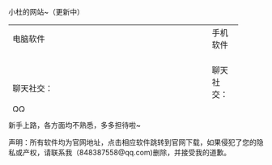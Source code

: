 
<!DOCTYPE html PUBLIC "-//W3C//DTD XHTML 1.0 Transitional//EN" "http://www.w3.org/TR/xhtml1/DTD/xhtml1-transitional.dtd">
<html xmlns="http://www.w3.org/1999/xhtml" xmlns:v="urn:schemas-microsoft-com:vml" xmlns:o="urn:schemas-microsoft-com:office:office">

<head>
<meta http-equiv="Content-Language" content="zh-cn" />
<meta http-equiv="Content-Type" content="text/html; charset=utf-8" />
</head>

<body>

<p class="style1">小杜的网站~（更新中）</p>
<table style="width: 90%; height: 172px" align="center">
	<tr>
		<td class="style1" style="height: 34px; width: 492px;">电脑软件</td>
		<td class="style1" style="height: 34px">手机软件</td>
	</tr>
	<tr>
		<td class="style1" style="width: 492px"><br />
		聊天社交：<br />
		<br />
		<a href="https://im.qq.com/pcqq">QQ</a><br />
		<br />
		<a href="https://weixin.qq.com/">微信</a><br />
		<br />
		<a href="https://page.dingtalk.com/wow/z/dingtalk/default/dddownload-index?from=zebra:offline">
		钉钉</a><br />
		<br />
		<a href="https://meeting.tencent.com/download-center.html">腾讯会议</a></td>
		<td class="style1"><br />
		聊天社交：<br />
		<br />
		<a href="https://im.qq.com/immobile/android/?_wv=1025">QQ</a><br />
		<br />
		<a href="https://weixin.qq.com/">微信</a><br />
		<br />
		<a href="https://www.dingtalk.com/download?source=xiazai&amp;lwfrom=201712020209206421074228702&amp;bd_vid=11253372388549118509">
		钉钉</a><br />
		<br />
		腾讯会议</td>
	</tr>
	<tr>
		<td class="style1" style="width: 492px"><br />
		视频剪辑：<br />
		<br />
		<a href="http://bcut.drawyoo.com/">必剪</a><br />
		<br />
		<a href="https://lv.ulikecam.com/?_s=4">剪映</a><br />
		<br />
		</td>
		<td class="style1"><br />
		视频剪辑：<br />
		<br />
		<a href="http://bcut.drawyoo.com/">必剪</a><br />
		<br />
		<a href="https://lv.ulikecam.com/">剪映</a><br />
		<br />
		</td>
	</tr>
	<tr>
		<td class="style1" style="width: 492px"><br />
		应用市场：<br />
		<br />
		<a href="https://appgallery.huawei.com/Featured">华为应用市场</a> 网页版<br />
		（客户端下载在右上角）</td>
		<td class="style1"><br />
		应用市场：<br />
		<br />
		<a href="https://consumer.huawei.com/cn/mobileservices/appgallery/">
		华为应用市场</a> 网页版<br />
		</td>
	</tr>
	<tr>
		<td class="style1" style="width: 492px"><br />
		音乐：<br />
		<br />
		<a href="https://y.qq.com/">QQ音乐</a><br />
		<br />
		<a href="https://music.163.com/">网易云音乐</a><br />
		<br />
		<a href="https://www.missevan.com/">猫耳FM</a><br />
		<br />
		<a href="http://www.kuwo.cn/">酷我音乐</a><br />
		<br />
		<a href="https://www.kugou.com/">酷狗音乐</a><br />
		<br />
		<a href="https://www.ximalaya.com/">喜马拉雅</a><br />
		<br />
		</td>
		<td class="style1"><br />
		音乐：<br />
		<br />
		<a href="https://i.y.qq.com/n2/m/">QQ音乐</a><br />
		<br />
		<a href="https://y.music.163.com/m/">网易云音乐</a><br />
		<br />
		<a href="https://m.missevan.com/">猫耳FM</a><br />
		<br />
		<a href="http://m.kuwo.cn/newh5app/">酷我音乐</a><br />
		<br />
		<a href="https://m.kugou.com/">酷狗音乐</a><br />
		<br />
		<a href="https://m.ximalaya.com/">喜马拉雅</a><br />
		<br />
		</td>
	</tr>
	<tr>
		<td class="style1" style="width: 492px"><br />
		游戏：<br />
		</td>
		<td class="style1"><br />
		游戏：<br />
		</td>
	</tr>
	<tr>
		<td class="style1" style="width: 492px">更新中……</td>
		<td class="style1">更新中……</td>
	</tr>
	<tr>
		<td class="style1" style="width: 492px">&nbsp;</td>
		<td class="style1">&nbsp;</td>
	</tr>
	<tr>
		<td class="style1" style="width: 492px">&nbsp;</td>
		<td class="style1">&nbsp;</td>
	</tr>
	<tr>
		<td class="style1" style="width: 492px">&nbsp;</td>
		<td class="style1">&nbsp;</td>
	</tr>
	<tr>
		<td class="style1" style="width: 492px">&nbsp;</td>
		<td class="style1">&nbsp;</td>
	</tr>
	<tr>
		<td class="style1" style="width: 492px">&nbsp;</td>
		<td class="style1">&nbsp;</td>
	</tr>
	<tr>
		<td class="style1" style="width: 492px">&nbsp;</td>
		<td class="style1">&nbsp;</td>
	</tr>
</table>
<p>新手上路，各方面均不熟悉，多多担待啦~</p>
<p>声明：所有软件均为官网地址，点击相应软件跳转到官网下载，如果侵犯了您的隐私或产权，请联系我（848387558@qq.com)删除，并接受我的道歉。</p>

</body>

</html>
